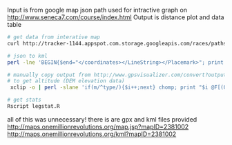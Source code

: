 Input is from google map json path used for intractive graph on http://www.seneca7.com/course/index.html
Output is distance plot and data table 

```bash
# get data from interative map
curl http://tracker-1144.appspot.com.storage.googleapis.com/races/paths.js > paths.js

# json to kml
perl -lne 'BEGIN{$end="</coordinates></LineString></Placemark>"; print qq(<?xml version="1.0" encoding="UTF-8"?> <kml xmlns="http://www.opengis.net/kml/2.2"><Document><name>S7</name>)} if(m/coordinates /){ print ($i++?$end:""); print "<Placemark><name>$i</name><LineString><extrude>1</extrude><tessellate>1</tessellate><coordinates>"} print "$2,$1" if m/LatLng\(([-0-9.]+),([-0-9.]+)\)/;END{print "$end</Document></kml>"}' paths.js > paths.kml

# manually copy output from http://www.gpsvisualizer.com/convert?output_elevation
# to get altitude (DEM elevation data)
 xclip -o | perl -slane 'if(m/^type/){$i++;next} chomp; print "$i @F[(0..3)]" if m/^T/' > path_alt.txt

# get stats 
Rscript legstat.R
```

all of this was unnecessary! there is are gpx and kml files provided 
http://maps.onemillionrevolutions.org/map.jsp?mapID=2381002
http://maps.onemillionrevolutions.org/kml?mapID=2381002
